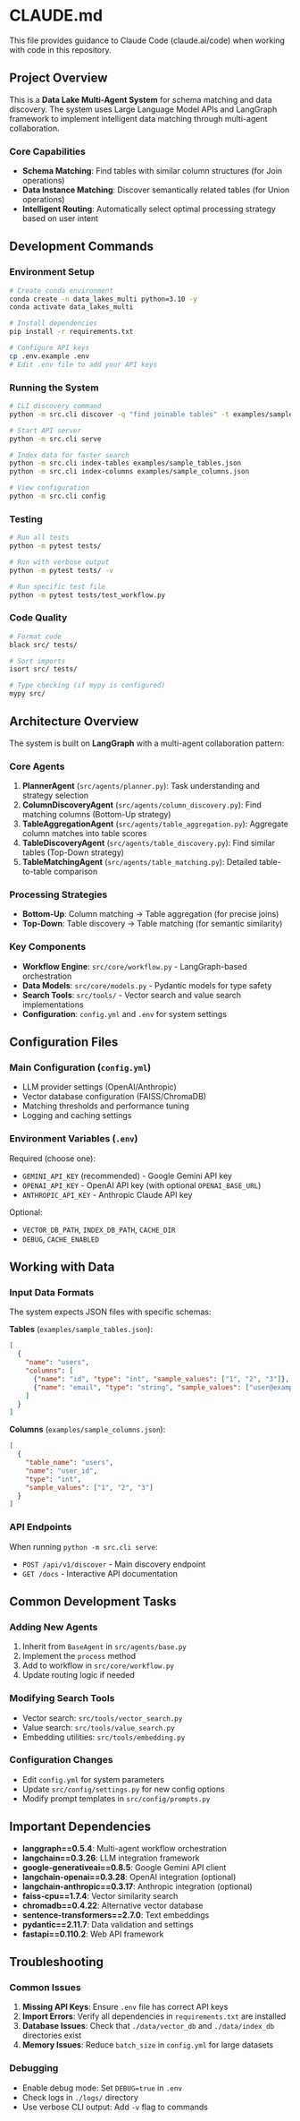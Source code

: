 # CLAUDE.md

This file provides guidance to Claude Code (claude.ai/code) when working with code in this repository.

## Project Overview

This is a **Data Lake Multi-Agent System** for schema matching and data discovery. The system uses Large Language Model APIs and LangGraph framework to implement intelligent data matching through multi-agent collaboration.

### Core Capabilities
- **Schema Matching**: Find tables with similar column structures (for Join operations)
- **Data Instance Matching**: Discover semantically related tables (for Union operations)
- **Intelligent Routing**: Automatically select optimal processing strategy based on user intent

## Development Commands

### Environment Setup
```bash
# Create conda environment
conda create -n data_lakes_multi python=3.10 -y
conda activate data_lakes_multi

# Install dependencies
pip install -r requirements.txt

# Configure API keys
cp .env.example .env
# Edit .env file to add your API keys
```

### Running the System
```bash
# CLI discovery command
python -m src.cli discover -q "find joinable tables" -t examples/sample_tables.json -f markdown

# Start API server
python -m src.cli serve

# Index data for faster search
python -m src.cli index-tables examples/sample_tables.json
python -m src.cli index-columns examples/sample_columns.json

# View configuration
python -m src.cli config
```

### Testing
```bash
# Run all tests
python -m pytest tests/

# Run with verbose output
python -m pytest tests/ -v

# Run specific test file
python -m pytest tests/test_workflow.py
```

### Code Quality
```bash
# Format code
black src/ tests/

# Sort imports
isort src/ tests/

# Type checking (if mypy is configured)
mypy src/
```

## Architecture Overview

The system is built on **LangGraph** with a multi-agent collaboration pattern:

### Core Agents
1. **PlannerAgent** (`src/agents/planner.py`): Task understanding and strategy selection
2. **ColumnDiscoveryAgent** (`src/agents/column_discovery.py`): Find matching columns (Bottom-Up strategy)
3. **TableAggregationAgent** (`src/agents/table_aggregation.py`): Aggregate column matches into table scores
4. **TableDiscoveryAgent** (`src/agents/table_discovery.py`): Find similar tables (Top-Down strategy)
5. **TableMatchingAgent** (`src/agents/table_matching.py`): Detailed table-to-table comparison

### Processing Strategies
- **Bottom-Up**: Column matching → Table aggregation (for precise joins)
- **Top-Down**: Table discovery → Table matching (for semantic similarity)

### Key Components
- **Workflow Engine**: `src/core/workflow.py` - LangGraph-based orchestration
- **Data Models**: `src/core/models.py` - Pydantic models for type safety
- **Search Tools**: `src/tools/` - Vector search and value search implementations
- **Configuration**: `config.yml` and `.env` for system settings

## Configuration Files

### Main Configuration (`config.yml`)
- LLM provider settings (OpenAI/Anthropic)
- Vector database configuration (FAISS/ChromaDB)
- Matching thresholds and performance tuning
- Logging and caching settings

### Environment Variables (`.env`)
Required (choose one):
- `GEMINI_API_KEY` (recommended) - Google Gemini API key
- `OPENAI_API_KEY` - OpenAI API key (with optional `OPENAI_BASE_URL`)
- `ANTHROPIC_API_KEY` - Anthropic Claude API key

Optional:
- `VECTOR_DB_PATH`, `INDEX_DB_PATH`, `CACHE_DIR`
- `DEBUG`, `CACHE_ENABLED`

## Working with Data

### Input Data Formats
The system expects JSON files with specific schemas:

**Tables** (`examples/sample_tables.json`):
```json
[
  {
    "name": "users",
    "columns": [
      {"name": "id", "type": "int", "sample_values": ["1", "2", "3"]},
      {"name": "email", "type": "string", "sample_values": ["user@example.com"]}
    ]
  }
]
```

**Columns** (`examples/sample_columns.json`):
```json
[
  {
    "table_name": "users",
    "name": "user_id", 
    "type": "int",
    "sample_values": ["1", "2", "3"]
  }
]
```

### API Endpoints
When running `python -m src.cli serve`:
- `POST /api/v1/discover` - Main discovery endpoint
- `GET /docs` - Interactive API documentation

## Common Development Tasks

### Adding New Agents
1. Inherit from `BaseAgent` in `src/agents/base.py`
2. Implement the `process` method
3. Add to workflow in `src/core/workflow.py`
4. Update routing logic if needed

### Modifying Search Tools
- Vector search: `src/tools/vector_search.py`
- Value search: `src/tools/value_search.py`
- Embedding utilities: `src/tools/embedding.py`

### Configuration Changes
- Edit `config.yml` for system parameters
- Update `src/config/settings.py` for new config options
- Modify prompt templates in `src/config/prompts.py`

## Important Dependencies

- **langgraph==0.5.4**: Multi-agent workflow orchestration
- **langchain==0.3.26**: LLM integration framework
- **google-generativeai==0.8.5**: Google Gemini API client
- **langchain-openai==0.3.28**: OpenAI integration (optional)
- **langchain-anthropic==0.3.17**: Anthropic integration (optional)
- **faiss-cpu==1.7.4**: Vector similarity search
- **chromadb==0.4.22**: Alternative vector database
- **sentence-transformers==2.7.0**: Text embeddings
- **pydantic==2.11.7**: Data validation and settings
- **fastapi==0.110.2**: Web API framework

## Troubleshooting

### Common Issues
1. **Missing API Keys**: Ensure `.env` file has correct API keys
2. **Import Errors**: Verify all dependencies in `requirements.txt` are installed
3. **Database Issues**: Check that `./data/vector_db` and `./data/index_db` directories exist
4. **Memory Issues**: Reduce `batch_size` in `config.yml` for large datasets

### Debugging
- Enable debug mode: Set `DEBUG=true` in `.env`
- Check logs in `./logs/` directory
- Use verbose CLI output: Add `-v` flag to commands